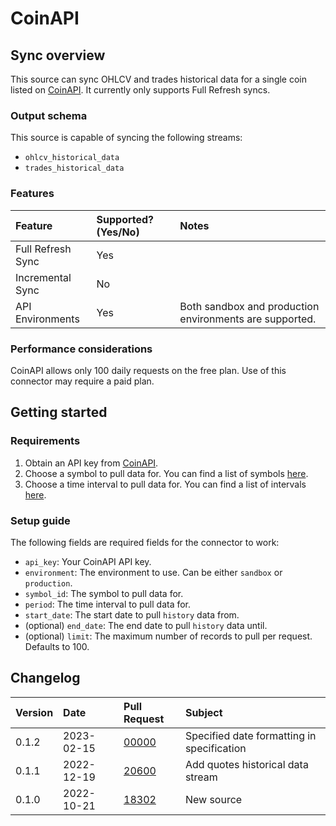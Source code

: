 # CoinAPI

## Sync overview

This source can sync OHLCV and trades historical data for a single coin listed on 
[CoinAPI](https://www.coinapi.io/). It currently only supports Full Refresh
syncs.

### Output schema

This source is capable of syncing the following streams:

* `ohlcv_historical_data`
* `trades_historical_data`

### Features

| Feature           | Supported? \(Yes/No\) | Notes                                                   |
|:------------------|:----------------------|:--------------------------------------------------------|
| Full Refresh Sync | Yes                   |                                                         |
| Incremental Sync  | No                    |                                                         |
| API Environments  | Yes                   | Both sandbox and production environments are supported. |

### Performance considerations

CoinAPI allows only 100 daily requests on the free plan. Use of this connector
may require a paid plan.

## Getting started

### Requirements

1. Obtain an API key from [CoinAPI](https://www.coinapi.io/).
2. Choose a symbol to pull data for. You can find a list of symbols [here](https://docs.coinapi.io/#list-all-symbols-get). 
3. Choose a time interval to pull data for. You can find a list of intervals [here](https://docs.coinapi.io/#list-all-periods-get).

### Setup guide

The following fields are required fields for the connector to work:

- `api_key`: Your CoinAPI API key.
- `environment`: The environment to use. Can be either `sandbox` or `production`.
- `symbol_id`: The symbol to pull data for.
- `period`: The time interval to pull data for.
- `start_date`: The start date to pull `history` data from.
- (optional) `end_date`: The end date to pull `history` data until.
- (optional) `limit`: The maximum number of records to pull per request. Defaults to 100.

## Changelog

| Version | Date       | Pull Request                                             | Subject    |
|:--------|:-----------|:---------------------------------------------------------|:-----------|
| 0.1.2   | 2023-02-15 | [00000](https://github.com/airbytehq/airbyte/pull/00000) | Specified date formatting in specification |
| 0.1.1   | 2022-12-19 | [20600](https://github.com/airbytehq/airbyte/pull/20600) | Add quotes historical data stream|
| 0.1.0   | 2022-10-21 | [18302](https://github.com/airbytehq/airbyte/pull/18302) | New source |
